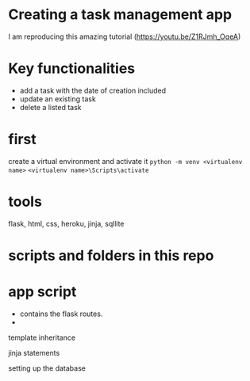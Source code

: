 # Creating a task management app

I am reproducing this amazing tutorial (https://youtu.be/Z1RJmh_OqeA)

# Key functionalities
- add a task with the date of creation included
- update an existing task
- delete a listed task

# first

create a virtual environment and activate it
`python -m venv <virtualenv name>`
`<virtualenv name>\Scripts\activate`

# tools
flask, html, css, heroku, jinja, sqllite

# scripts and folders in this repo

# app script
- contains the flask routes.
- 

template inheritance

jinja statements

setting up the database


